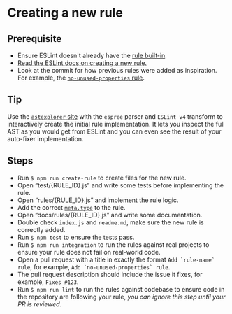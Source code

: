 # Creating a new rule

## Prerequisite

- Ensure ESLint doesn't already have the [rule built-in](https://eslint.org/docs/rules/).
- [Read the ESLint docs on creating a new rule.](https://eslint.org/docs/developer-guide/working-with-rules)
- Look at the commit for how previous rules were added as inspiration. For example, the [`no-unused-properties` rule](https://github.com/sindresorhus/eslint-plugin-unicorn/commit/0179443f24326fb01342a0bf799f7ac66e0e2c23).

## Tip

Use the [`astexplorer` site](https://astexplorer.net) with the `espree` parser and `ESLint v4` transform to interactively create the initial rule implementation. It lets you inspect the full AST as you would get from ESLint and you can even see the result of your auto-fixer implementation.

## Steps

- Run `$ npm run create-rule` to create files for the new rule.
- Open “test/{RULE_ID}.js” and write some tests before implementing the rule.
- Open “rules/{RULE_ID}.js” and implement the rule logic.
- Add the correct [`meta.type`](https://eslint.org/docs/developer-guide/working-with-rules#rule-basics) to the rule.
- Open “docs/rules/{RULE_ID}.js” and write some documentation.
- Double check `index.js` and `readme.md`, make sure the new rule is correctly added.
- Run `$ npm test` to ensure the tests pass.
- Run `$ npm run integration` to run the rules against real projects to ensure your rule does not fail on real-world code.
- Open a pull request with a title in exactly the format `` Add `rule-name` rule ``, for example, `` Add `no-unused-properties` rule ``.
- The pull request description should include the issue it fixes, for example, `Fixes #123`.
- Run `$ npm run lint` to run the rules against codebase to ensure code in the repository are following your rule, _you can ignore this step until your PR is reviewed_.
